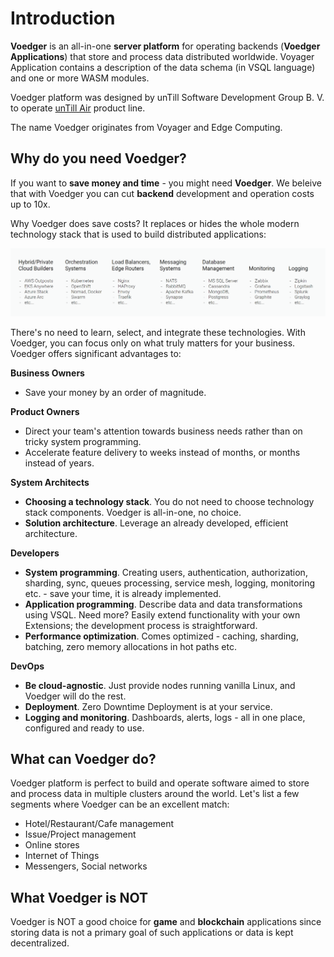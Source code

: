 # Introduction

**Voedger** is an all-in-one **server platform** for operating backends (**Voedger Applications**) that store and process data distributed worldwide. Voyager Application contains a description of the data schema (in VSQL language) and one or more WASM modules.

Voedger platform was designed by unTill Software Development Group B. V. to operate [unTill Air](https://untillair.com/) product line.

The name Voedger originates from Voyager and Edge Computing.

## Why do you need Voedger?

If you want to **save money and time** - you might need **Voedger**. We beleive that with Voedger you can cut **backend** development and operation costs up to 10x.

Why Voedger does save costs? It replaces or hides the whole modern technology stack that is used to build distributed applications:

![Modern technology stack. Use Voedger instead all of this...](.gitbook/assets/stack.png)

There's no need to learn, select, and integrate these technologies. With Voedger, you can focus only on what truly matters for your business. Voedger offers significant advantages to:

**Business Owners**

* Save your money by an order of magnitude.

**Product Owners**

* Direct your team's attention towards business needs rather than on tricky system programming.
* Accelerate feature delivery to weeks instead of months, or months instead of years.

**System Architects**

* **Choosing a technology stack**. You do not need to choose technology stack components. Voedger is all-in-one, no choice.
* **Solution architecture**. Leverage an already developed, efficient architecture.

**Developers**

* **System programming**. Creating users, authentication, authorization, sharding, sync, queues processing, service mesh, logging, monitoring etc. - save your time, it is already implemented.
* **Application programming**. Describe data and data transformations using VSQL. Need more? Easily extend functionality with your own Extensions; the development process is straightforward.
* **Performance optimization**. Comes optimized - caching, sharding, batching, zero memory allocations in hot paths etc.

**DevOps**

* **Be cloud-agnostic**. Just provide nodes running vanilla Linux, and Voedger will do the rest.
* **Deployment**. Zero Downtime Deployment is at your service.
* **Logging and monitoring**. Dashboards, alerts, logs - all in one place, configured and ready to use.

## What can Voedger do?

Voedger platform is perfect to build and operate software aimed to store and process data in multiple clusters around the world. Let's list a few segments where Voedger can be an excellent match:

* Hotel/Restaurant/Cafe management
* Issue/Project management
* Online stores
* Internet of Things
* Messengers, Social networks

## What Voedger is NOT

Voedger is NOT a good choice for **game** and **blockchain** applications since storing data is not a primary goal of such applications or data is kept decentralized.
